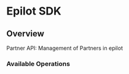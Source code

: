 # Epilot SDK


## Overview

Partner API: Management of Partners in epilot

### Available Operations

